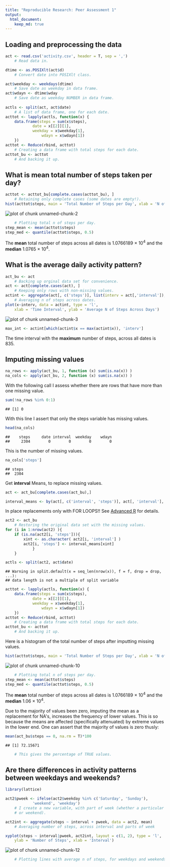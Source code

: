 ```yaml
---
title: "Reproducible Research: Peer Assessment 1"
output: 
  html_document:
    keep_md: true
---
```



## Loading and preprocessing the data

```r
act <- read.csv('activity.csv', header = T, sep = ',')
	# Read data in.

dtime <- as.POSIXlt(act$d)
	# Convert date into POSIXlt class.

act$weekday <- weekdays(dtime)
	# Save date as weekday in data frame.
act$wdayn <- dtime$wday
	# Save date as weekday NUMBER in data frame.
	
actls <- split(act, act$date)
	# A list of data frame, one for each date. 
acttot <- lapply(actls, function(x) { 
	data.frame(steps = sum(x$steps),
			date = x[[2]][1],
			weekday = x$weekday[1],
				wdayn = x$wdayn[1])
	})
acttot <- Reduce(rbind, acttot)
	# Creating a data frame with total steps for each date.
acttot_bu <- acttot
	# And backing it up.
```



## What is mean total number of steps taken per day?

```r
acttot <- acttot_bu[complete.cases(acttot_bu), ]
	# Retaining only complete cases (some dates are empty!).
hist(acttot$steps, main = 'Total Number of Steps per Day', xlab = 'N of Steps')
```

![plot of chunk unnamed-chunk-2](figure/unnamed-chunk-2-1.png) 

```r
	# Plotting total n of steps per day. 
step_mean <- mean(acttot$steps)
step_med <- quantile(acttot$steps, 0.5)
```
The **mean** total number of steps across all dates is 1.0766189 &times; 10<sup>4</sup>
and the **median** 1.0765 &times; 10<sup>4</sup>.



## What is the average daily activity pattern?


```r
act_bu <- act
	# Backing up orginal data set for convenience.
act <- act[complete.cases(act), ]
	# Keeping only rows with non-missing values.
actint <- aggregate(act[, c('steps')], list(interv = act[,'interval']), mean)
	# Averaging n of steps across dates.
plot(x~interv, data = actint, type = 'l', 
	xlab = 'Time Interval', ylab = 'Average N of Steps Across Days')
```

![plot of chunk unnamed-chunk-3](figure/unnamed-chunk-3-1.png) 

```r
max_int <- actint[which(actint$x == max(actint$x)), 'interv']
```

The time interval with the **maximum** number of steps, across all dates is 835.


## Imputing missing values


```r
na_rows <- apply(act_bu, 1, function (x) sum(is.na(x)) )
na_cols <- apply(act_bu, 2, function (x) sum(is.na(x)) )
```
With the following call I assess whether there are rows that
have more than one missing value. 


```r
sum(!na_rows %in% 0:1)
```

```
## [1] 0
```
With this line I assert that only the steps variable has missing values. 

```r
head(na_cols)
```

```
##    steps     date interval  weekday    wdayn 
##     2304        0        0        0        0
```
This is the number of missing values.

```r
na_cols['steps']
```

```
## steps 
##  2304
```
Get **interval** Means, to replace missing values.


```r
act <- act_bu[complete.cases(act_bu),]

interval_means <- by(act[, c('interval', 'steps')], act[, 'interval'], function(x) mean(x[, 'steps']))
```


In place replacements only with FOR LOOPS!! See [Advanced R](http://adv-r.had.co.nz/Functionals.html#functionals-not) for details. 

```r
act2 <- act_bu
	# Restoring the original data set with the missing values. 
for (i in 1:nrow(act2) ){
	if (is.na(act2[i, 'steps'])){
		xint <- as.character( act2[i, 'interval'] )
		act2[i, 'steps'] <- interval_means[xint]
			}
	}

actls <- split(act2, act$date)
```

```
## Warning in split.default(x = seq_len(nrow(x)), f = f, drop = drop, ...):
## data length is not a multiple of split variable
```

```r
acttot <- lapply(actls, function(x) { 
	data.frame(steps = sum(x$steps),
			date = x[[2]][1],
			weekday = x$weekday[1],
				wdayn = x$wdayn[1])
	})
acttot <- Reduce(rbind, acttot)
	# Creating a data frame with total steps for each date.
acttot_bu <- acttot
	# And backing it up.
```
Here is a histogram of the total number of steps after imputting missing values.

```r
hist(acttot$steps, main = 'Total Number of Steps per Day', xlab = 'N of Steps')
```

![plot of chunk unnamed-chunk-10](figure/unnamed-chunk-10-1.png) 

```r
	# Plotting total n of steps per day. 
step_mean <- mean(acttot$steps)
step_med <- quantile(acttot$steps, 0.5)
```
The **mean** total number of steps across all dates is 1.0766189 &times; 10<sup>4</sup>
and the **median** 1.06 &times; 10<sup>4</sup>.

Due to the majority of values been zero, imputing the mean as a replacement for NA's, 
increases the frequency of lower values. This is so because the means are affected (specifically 
attenuated) by extreme values in the lower end. One can assert that the majority of values is zero
thusly:

```r
mean(act_bu$steps == 0, na.rm = T)*100
```

```
## [1] 72.15671
```

```r
	# This gives the percentage of TRUE values. 
```


## Are there differences in activity patterns between weekdays and weekends?

```r
library(lattice)

act2$pweek <- ifelse(act2$weekday %in% c('Saturday', 'Sunday'), 
			'weekend', 'weekday')
	# I create a new variable, with part of week (whether a particular day is weekday
	# or weekend).

act2int <- aggregate(steps ~ interval + pweek, data = act2, mean)
	# Averaging number of steps, across interval and parts of week

xyplot(steps ~ interval|pweek, act2int, layout = c(1, 2), type = 'l',
	ylab = 'Number of Steps', xlab = 'Interval')
```

![plot of chunk unnamed-chunk-12](figure/unnamed-chunk-12-1.png) 

```r
	# Plotting lines with average n of steps, for weekdays and weekends.
```

